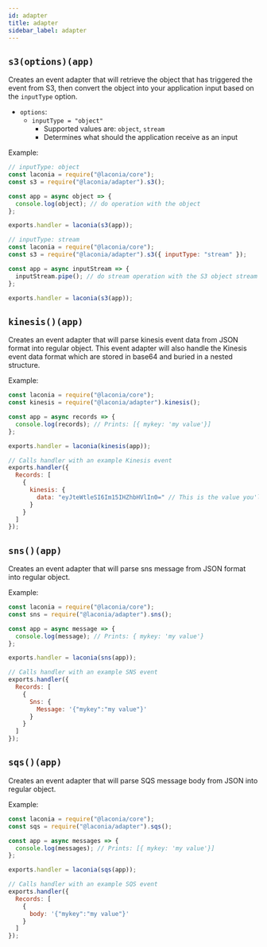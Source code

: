 ```yaml
---
id: adapter
title: adapter
sidebar_label: adapter
---
```


## `s3(options)(app)`

Creates an event adapter that will retrieve the object that has triggered the
event from S3, then convert the object into your application input based on the
`inputType` option.

- `options`:
  - `inputType = "object"`
    - Supported values are: `object`, `stream`
    - Determines what should the application receive as an input

Example:

```js
// inputType: object
const laconia = require("@laconia/core");
const s3 = require("@laconia/adapter").s3();

const app = async object => {
  console.log(object); // do operation with the object
};

exports.handler = laconia(s3(app));

// inputType: stream
const laconia = require("@laconia/core");
const s3 = require("@laconia/adapter").s3({ inputType: "stream" });

const app = async inputStream => {
  inputStream.pipe(); // do stream operation with the S3 object stream
};

exports.handler = laconia(s3(app));
```

## `kinesis()(app)`

Creates an event adapter that will parse kinesis event data from JSON format
into regular object. This event adapter will also handle the Kinesis event data
format which are stored in base64 and buried in a nested structure.

Example:

```js
const laconia = require("@laconia/core");
const kinesis = require("@laconia/adapter").kinesis();

const app = async records => {
  console.log(records); // Prints: [{ mykey: 'my value'}]
};

exports.handler = laconia(kinesis(app));

// Calls handler with an example Kinesis event
exports.handler({
  Records: [
    {
      kinesis: {
        data: "eyJteWtleSI6Im15IHZhbHVlIn0=" // This is the value you'll get from object: { mykey: 'my value' }
      }
    }
  ]
});
```

## `sns()(app)`

Creates an event adapter that will parse sns message from JSON format into
regular object.

Example:

```js
const laconia = require("@laconia/core");
const sns = require("@laconia/adapter").sns();

const app = async message => {
  console.log(message); // Prints: { mykey: 'my value'}
};

exports.handler = laconia(sns(app));

// Calls handler with an example SNS event
exports.handler({
  Records: [
    {
      Sns: {
        Message: '{"mykey":"my value"}'
      }
    }
  ]
});
```

## `sqs()(app)`

Creates an event adapter that will parse SQS message body from JSON into regular
object.

Example:

```js
const laconia = require("@laconia/core");
const sqs = require("@laconia/adapter").sqs();

const app = async messages => {
  console.log(messages); // Prints: [{ mykey: 'my value'}]
};

exports.handler = laconia(sqs(app));

// Calls handler with an example SQS event
exports.handler({
  Records: [
    {
      body: '{"mykey":"my value"}'
    }
  ]
});
```
